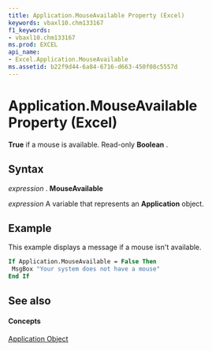```yaml
---
title: Application.MouseAvailable Property (Excel)
keywords: vbaxl10.chm133167
f1_keywords:
- vbaxl10.chm133167
ms.prod: EXCEL
api_name:
- Excel.Application.MouseAvailable
ms.assetid: b22f9d44-6a84-6716-d663-450f08c5557d
---
```



# Application.MouseAvailable Property (Excel)

 **True** if a mouse is available. Read-only **Boolean** .


## Syntax

 _expression_ . **MouseAvailable**

 _expression_ A variable that represents an **Application** object.


## Example

This example displays a message if a mouse isn't available.


```vb
If Application.MouseAvailable = False Then 
 MsgBox "Your system does not have a mouse" 
End If
```


## See also


#### Concepts


[Application Object](application-object-excel.md)

